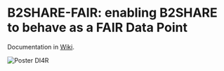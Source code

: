 # B2SHARE-FAIR: enabling B2SHARE to behave as a FAIR Data Point

Documentation in [Wiki](../../wiki).

![Poster DI4R](https://github.com/jonimoreira/B2SHARE-FAIR/blob/master/docs/DI4R2017_EUDAT_B2SHARE_FAIR_v4.png)

